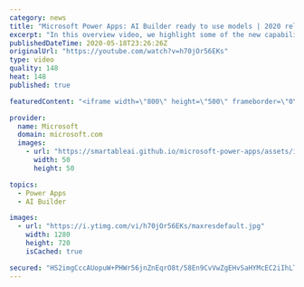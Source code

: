 ```yaml
---
category: news
title: "Microsoft Power Apps: AI Builder ready to use models | 2020 release wave 1 overview"
excerpt: "In this overview video, we highlight some of the new capabilities included in the latest update to Microsoft Power Apps, AI Builder ready to use models.     Here are the capabilities covered:   • Entity extraction helps you by identifying and extracting people, dates, places, locations, etc. from text"
publishedDateTime: 2020-05-18T23:26:26Z
originalUrl: "https://youtube.com/watch?v=h70jOr56EKs"
type: video
quality: 148
heat: 148
published: true

featuredContent: "<iframe width=\"800\" height=\"500\" frameborder=\"0\" src=\"https://www.youtube.com/embed/h70jOr56EKs\" allow=\"accelerometer; autoplay; encrypted-media; gyroscope; picture-in-picture\" allowfullscreen></iframe>"

provider:
  name: Microsoft
  domain: microsoft.com
  images:
    - url: "https://smartableai.github.io/microsoft-power-apps/assets/images/organizations/microsoft.com-50x50.jpg"
      width: 50
      height: 50

topics:
  - Power Apps
  - AI Builder

images:
  - url: "https://i.ytimg.com/vi/h70jOr56EKs/maxresdefault.jpg"
    width: 1280
    height: 720
    isCached: true

secured: "HS2imgCccAUopuW+PHWr56jnZnEqrO8t/58En9CvVwZgEHvSaHYMcEC2iIhLTE1DBbiaYAiAhh/AJE53soBO0Il+y1Mp0IeYu2THzuyew4BAK4HiN0awM09bC0+ktOgcJ9sTJOadh3xugQyHTjyKsTEu0FsYDY10k39KlBiHatchSjkDUp/IafaxyaXSTSZmg2887Nh9rB2My84yVvQjFPvU4IkG+LBaKhV+1+ixDkWWWTyvF1cvfKKJ3XWdI0mwuTgX7m5YYbq3WIuz5KfJaoQvTF8RgSkfex0IZupbfJpnQtmv2cTAvq1rKJxIZFPJlxokIuOiA76Pu/wyRD5q2mIkrRzkdjseZRAiqswrkeb4I0HDqd/cSUxWFC6TJKmIRtxc2/549ovN4yv7drPoZL+aFosLe2fLEf2EzhkjWb1C6psmbw1xc5+oYrd6Jj4o;NjJtTbbJqUy9Z09NkqSOvw=="
---
```


